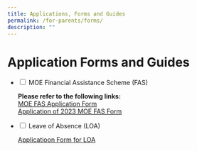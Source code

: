 ```yaml
---
title: Applications, Forms and Guides
permalink: /for-parents/forms/
description: ""
---
```

# **Application Forms and Guides**

<ul class="jekyllcodex_accordion">
	<li>
		<input type="checkbox" id="accordion1">
		<label for="accordion1">MOE Financial Assistance Scheme (FAS)</label>
		<div>
			<p><b>Please refer to the following links:</b><br>
				<a href=" https://pasirrispri.moe.edu.sg/wp-content/uploads/2022/10/FAS-2023-Guidelines-for-School\_edited.pdf">MOE FAS Application Form</a><br>
				<a href="      https://pasirrispri.moe.edu.sg/wp-content/uploads/2022/10/MOE-FAS\_Form.pdf">Application of 2023 MOE FAS Form</a>
			</p>
		</div>
	</li>
	
<li>
		<input type="checkbox" id="accordion2">
		<label for="accordion2">Leave of Absence (LOA)</label>
		<div>
			<p>
				<a href="https://go.gov.sg/prpsloaform">Applicatioon Form for LOA
			</p>
		</div>
	</li>